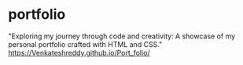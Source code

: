 # portfolio
"Exploring my journey through code and creativity: A showcase of my personal portfolio crafted with HTML and CSS."
https://Venkateshreddy.github.io/Port_folio/
